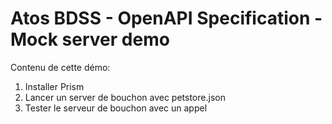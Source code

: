 # Atos BDSS - OpenAPI Specification - Mock server demo

Contenu de cette démo:
1. Installer Prism
2. Lancer un server de bouchon avec petstore.json
3. Tester le serveur de bouchon avec un appel


